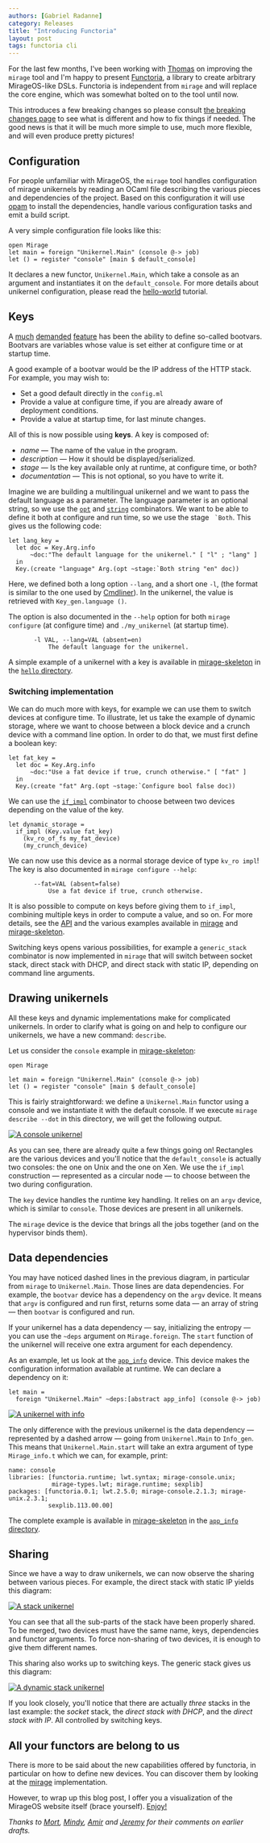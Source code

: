 ```yaml
---
authors: [Gabriel Radanne]
category: Releases
title: "Introducing Functoria"
layout: post
tags: functoria cli
---
```


For the last few months, I've been working with [Thomas][] on improving the `mirage` tool and
I'm happy to present [Functoria](https://github.com/mirage/functoria), a library to create arbitrary MirageOS-like DSLs. Functoria is independent from `mirage` and will replace the core engine, which was somewhat bolted on to the tool until now.

This introduces a few breaking changes so please consult
[the breaking changes page](../docs/breaking-changes) to see what is different and how to fix things if needed.
The good news is that it will be much more simple to use, much more flexible,
and will even produce pretty pictures!

## Configuration

For people unfamiliar with MirageOS, the `mirage` tool handles configuration of mirage unikernels by reading an OCaml file describing the various pieces and dependencies of the project.
Based on this configuration it will use [opam][] to install the dependencies, handle various configuration tasks and emit a build script.

A very simple configuration file looks like this:

```
open Mirage
let main = foreign "Unikernel.Main" (console @-> job)
let () = register "console" [main $ default_console]
```

It declares a new functor, `Unikernel.Main`, which take a console as an argument and instantiates it on the `default_console`. For more details about unikernel configuration, please read the [hello-world](../wiki/hello-world) tutorial.

## Keys

A [much][] [demanded][] [feature][] has been the ability to define so-called bootvars.
Bootvars are variables whose value is set either at configure time or at
startup time.

[much]: https://github.com/mirage/mirage/issues/229
[demanded]: https://github.com/mirage/mirage/issues/228
[feature]: https://github.com/mirage/mirage/issues/231


A good example of a bootvar would be the IP address of the HTTP stack. For example, you may wish to:

- Set a good default directly in the `config.ml`
- Provide a value at configure time, if you are already aware of deployment conditions.
- Provide a value at startup time, for last minute changes.

All of this is now possible using **keys**. A key is composed of:
- _name_ — The name of the value in the program.
- _description_ — How it should be displayed/serialized.
- _stage_ — Is the key available only at runtime, at configure time, or both?
- _documentation_ — This is not optional, so you have to write it.

Imagine we are building a multilingual unikernel and we want to pass the
default language as a parameter. The language parameter is an optional string, so we use the [`opt`][API_arg_opt] and [`string`][API_arg_string] combinators. We want to be able to define it both
at configure and run time, so we use the stage `` `Both``. This gives us the following code:

[API_arg_opt]: http://mirage.github.io/functoria/Functoria_key.Arg.html#VALopt
[API_arg_string]: http://mirage.github.io/functoria/Functoria_key.Arg.html#VALstring

```
let lang_key =
  let doc = Key.Arg.info
      ~doc:"The default language for the unikernel." [ "l" ; "lang" ]
  in
  Key.(create "language" Arg.(opt ~stage:`Both string "en" doc))
```

Here, we defined both a long option `--lang`, and a short one `-l`, (the format is similar to the one used by [Cmdliner][cmdliner]).
In the unikernel, the value is retrieved with `Key_gen.language ()`.

The option is also documented in the `--help` option for both `mirage configure` (at configure time) and `./my_unikernel` (at startup time).

```
       -l VAL, --lang=VAL (absent=en)
           The default language for the unikernel.
```

[cmdliner]: http://erratique.ch/software/cmdliner

A simple example of a unikernel with a key is available in [mirage-skeleton][] in the [`hello` directory][mirage-skeleton-hello].

### Switching implementation

We can do much more with keys, for example we can use them to switch devices at configure time.
To illustrate, let us take the example of dynamic storage, where we want to choose between a block device and a crunch device with a command line option.
In order to do that, we must first define a boolean key:

```
let fat_key =
  let doc = Key.Arg.info
      ~doc:"Use a fat device if true, crunch otherwise." [ "fat" ]
  in
  Key.(create "fat" Arg.(opt ~stage:`Configure bool false doc))
```

We can use the [`if_impl`][API_if] combinator to choose between two devices depending on the value of the key.

[API_if]: http://mirage.github.io/functoria/Functoria.html#VALif_impl

```
let dynamic_storage =
  if_impl (Key.value fat_key)
    (kv_ro_of_fs my_fat_device)
    (my_crunch_device)
```

We can now use this device as a normal storage device of type `kv_ro impl`! The key is also documented in `mirage configure --help`:

```
       --fat=VAL (absent=false)
           Use a fat device if true, crunch otherwise.
```

It is also possible to compute on keys before giving them to `if_impl`, combining multiple keys in order to compute a value, and so on. For more details, see the [API][] and the various examples available in [mirage][] and [mirage-skeleton][].

Switching keys opens various possibilities, for example a `generic_stack` combinator is now implemented in `mirage` that will switch between socket stack, direct stack with DHCP, and direct stack with static IP, depending on command line arguments.

## Drawing unikernels

All these keys and dynamic implementations make for complicated unikernels. In order to clarify what is going on and help to configure our unikernels, we have a new command: `describe`.

Let us consider the `console` example in [mirage-skeleton][]:

```
open Mirage

let main = foreign "Unikernel.Main" (console @-> job)
let () = register "console" [main $ default_console]
```

This is fairly straightforward: we define a `Unikernel.Main` functor using a console and we
instantiate it with the default console. If we execute `mirage describe --dot` in this directory, we will get the following output.

[![A console unikernel](/assets/img/dot/console.svg "My little unikernel")](/assets/img/dot/console.svg)

As you can see, there are already quite a few things going on!
Rectangles are the various devices and you'll notice that
the `default_console` is actually two consoles: the one on Unix and the one on Xen. We use the `if_impl` construction — represented as a circular node — to choose between the two during configuration.

The `key` device handles the runtime key handling. It relies on an `argv` device, which is similar to `console`. Those devices are present in all unikernels.

The `mirage` device is the device that brings all the jobs together (and on the hypervisor binds them).

## Data dependencies

You may have noticed dashed lines in the previous diagram, in particular from `mirage` to `Unikernel.Main`. Those lines are data dependencies. For example, the `bootvar` device has a dependency on the `argv` device. It means that `argv` is configured and run first, returns some data — an array of string — then `bootvar` is configured and run.

If your unikernel has a data dependency — say, initializing the entropy — you can use the `~deps` argument on `Mirage.foreign`. The `start` function of the unikernel will receive one extra argument for each dependency.

As an example, let us look at the [`app_info`][API_app_info] device. This device makes the configuration information available at runtime. We can declare a dependency on it:

```
let main =
  foreign "Unikernel.Main" ~deps:[abstract app_info] (console @-> job)
```

[![A unikernel with info](/assets/img/dot/info.svg "My informed unikernel")](/assets/img/dot/info.svg)

The only difference with the previous unikernel is the data dependency — represented by a dashed arrow — going from `Unikernel.Main` to `Info_gen`. This means that `Unikernel.Main.start` will take an extra argument of type `Mirage_info.t` which we can, for example, print:

```
name: console
libraries: [functoria.runtime; lwt.syntax; mirage-console.unix;
            mirage-types.lwt; mirage.runtime; sexplib]
packages: [functoria.0.1; lwt.2.5.0; mirage-console.2.1.3; mirage-unix.2.3.1;
           sexplib.113.00.00]
```

The complete example is available in [mirage-skeleton][] in the [`app_info` directory][mirage-skeleton-info].


[Api_app_info]: http://mirage.github.io/functoria/Functoria_app.html#VALapp_info

## Sharing

Since we have a way to draw unikernels, we can now observe the sharing between various pieces. For example, the direct stack with static IP yields this diagram:

[![A stack unikernel](/assets/img/dot/stack.svg "My stack unikernel")](/assets/img/dot/stack.svg)

You can see that all the sub-parts of the stack have been properly shared. To be merged, two devices must have the same name, keys, dependencies and functor arguments.
To force non-sharing of two devices, it is enough to give them different names.

This sharing also works up to switching keys. The generic stack gives us this diagram:

[![A dynamic stack unikernel](/assets/img/dot/dynamic.svg "My generic unikernel")](/assets/img/dot/dynamic.svg)

If you look closely, you'll notice that there are actually _three_ stacks in the last example: the _socket_ stack, the _direct stack with DHCP_, and the _direct stack with IP_. All controlled by switching keys.

## All your functors are belong to us

There is more to be said about the new capabilities offered by functoria, in particular on how to define new devices. You can discover them by looking at the [mirage][] implementation.

However, to wrap up this blog post, I offer you a visualization of the MirageOS website itself (brace yourself). [Enjoy!](/assets/img/dot/www.svg)

[opam]: http://opam.ocaml.org/
[API]: http://mirage.github.io/functoria/
[mirage]: https://github.com/mirage/mirage
[mirage-skeleton]: https://github.com/mirage/mirage-skeleton
[mirage-skeleton-hello]: https://github.com/mirage/mirage-skeleton/tree/master/hello
[mirage-skeleton-info]: https://github.com/mirage/mirage-skeleton/tree/master/app_info

*Thanks to [Mort][], [Mindy][], [Amir][] and [Jeremy][]
for their comments on earlier drafts.*

[Mort]: http://mort.io
[Mindy]: http://somerandomidiot.com
[Thomas]: http://www.gazagnaire.org
[Amir]: http://amirchaudhry.com
[Jeremy]: https://github.com/yallop
